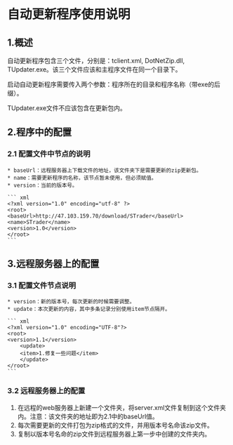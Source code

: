 # 自动更新程序使用说明

## 1.概述

自动更新程序包含三个文件，分别是：tclient.xml, DotNetZip.dll, TUpdater.exe。该三个文件应该和主程序文件在同一个目录下。

启动自动更新程序需要传入两个参数：程序所在的目录和程序名称（带exe的后缀）。

TUpdater.exe文件不应该包含在更新包内。

## 2.程序中的配置

### 2.1 配置文件中节点的说明

    * baseUrl：远程服务器上下载文件的地址，该文件夹下是需要更新的zip更新包。  
    * name：需要更新程序的名称，该节点暂未使用，但必须赋值。  
    * version：当前的版本号。  

    ``` xml
    <?xml version="1.0" encoding="utf-8" ?>
    <root>
    <baseUrl>http://47.103.159.70/download/STrader</baseUrl>
    <name>STrader</name>
    <version>1.0</version>
    </root>
    ```

## 3.远程服务器上的配置

### 3.1 配置文件节点说明

    * version：新的版本号，每次更新的时候需要调整。
    * update：本次更新的内容，其中多条记录分别使用item节点隔开。

    ``` xml
    <?xml version="1.0" encoding="UTF-8"?>
    <root>
    <version>1.1</version>
        <update>
        <item>1.修复一些问题</item>
        </update>
    </root>
    ```

### 3.2 远程服务器上的配置

1. 在远程的web服务器上新建一个文件夹，将server.xml文件复制到这个文件夹内。注意：该文件夹的地址即为2.1中的baseUrl值。
1. 每次需要更新的文件打包为zip格式的文件，并用版本号名命该zip文件。
1. 复制以版本号名命的zip文件到远程服务器上第一步中创建的文件夹内。
